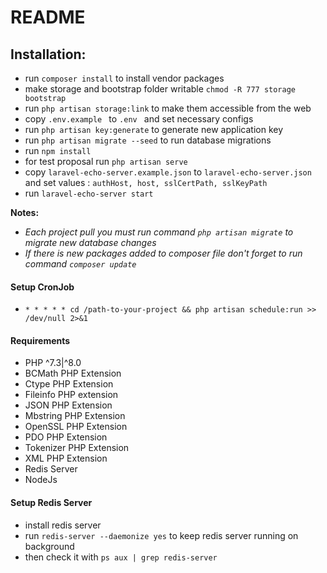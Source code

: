 # README #

## Installation:

- run `composer install` to install vendor packages
- make storage and bootstrap folder writable `chmod -R 777 storage bootstrap`
- run `php artisan storage:link` to make them accessible from the web
- copy `.env.example ` to `.env ` and set necessary configs
- run `php artisan key:generate` to generate new application key
- run `php artisan migrate --seed` to run database migrations
- run `npm install`
- for test proposal run `php artisan serve`
- copy `laravel-echo-server.example.json` to `laravel-echo-server.json ` and set values : `authHost, host, sslCertPath, sslKeyPath`
- run `laravel-echo-server start`

**Notes:**

- _Each project pull you must run command `php artisan migrate` to migrate new database changes_
- _If there is new packages added to composer file don't forget to run command `composer update`_

#### Setup CronJob

- `* * * * * cd /path-to-your-project && php artisan schedule:run >> /dev/null 2>&1`



#### Requirements
- PHP ^7.3|^8.0
- BCMath PHP Extension
- Ctype PHP Extension
- Fileinfo PHP extension
- JSON PHP Extension
- Mbstring PHP Extension
- OpenSSL PHP Extension
- PDO PHP Extension
- Tokenizer PHP Extension
- XML PHP Extension
- Redis Server
- NodeJs

#### Setup Redis Server
- install redis server
- run `redis-server --daemonize yes` to keep redis server running on background
- then check it with `ps aux | grep redis-server`
